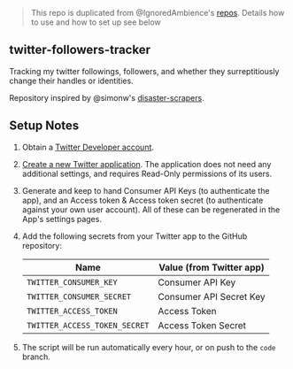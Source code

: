 > This repo is duplicated from @IgnoredAmbience's [repos](https://github.com/IgnoredAmbience/twitter-followers-tracker).
> Details how to use and how to set up see below

## twitter-followers-tracker

Tracking my twitter followings, followers, and whether they surreptitiously change their handles or identities.

Repository inspired by @simonw's [disaster-scrapers](https://github.com/simonw/disaster-scrapers).

## Setup Notes
1. Obtain a [Twitter Developer account](https://developer.twitter.com/).
2. [Create a new Twitter application](https://developer.twitter.com/en/apps). The application does not need any
   additional settings, and requires Read-Only permissions of its users.
3. Generate and keep to hand Consumer API Keys (to authenticate the app), and an Access token & Access token secret (to
   authenticate against your own user account). All of these can be regenerated in the App's settings pages.
4. Add the following secrets from your Twitter app to the GitHub repository:

   | Name | Value (from Twitter app) |
   |------|--------------------------|
   | `TWITTER_CONSUMER_KEY` | Consumer API Key |
   | `TWITTER_CONSUMER_SECRET` | Consumer API Secret Key |
   | `TWITTER_ACCESS_TOKEN` | Access Token |
   | `TWITTER_ACCESS_TOKEN_SECRET` | Access Token Secret |

5. The script will be run automatically every hour, or on push to the `code` branch.
